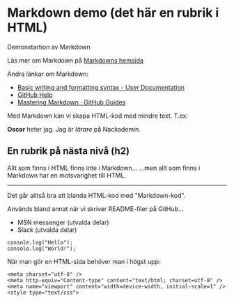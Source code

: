 # Markdown demo (det här en rubrik i HTML)
Demonstartion av Markdown


Läs mer om Markdown på [Markdowns hemsida](https://daringfireball.net/projects/markdown/basics)

Andra länkar om Markdown:

* [Basic writing and formatting syntax - User Documentation](https://help.github.com/articles/basic-writing-and-formatting-syntax/)
* [GitHub Help](https://help.github.com/categories/writing-on-github/)
* [Mastering Markdown · GitHub Guides](https://guides.github.com/features/mastering-markdown/)

Med Markdown kan vi skapa HTML-kod med mindre text. T.ex:

**Oscar** heter jag. Jag är _lärare_ på Nackademin.

## En rubrik på nästa nivå (h2)

Allt som finns i HTML finns inte i Markdown...
...men allt som finns i Markdown har en motsvarighet till HTML.

<hr>

Det går alltså bra att blanda HTML-kod med "Markdown-kod". 

Används bland annat när vi skriver README-filer på GitHub...
* MSN messenger (utvalda delar)
* Slack (utvalda delar)

```
console.log("Hello");
console.log("World!");
```

När man gör en HTML-sida behöver man i högst upp:


    <meta charset="utf-8" />
    <meta http-equiv="Content-type" content="text/html; charset=utf-8" />
    <meta name="viewport" content="width=device-width, initial-scale=1" />
    <style type="text/css">


